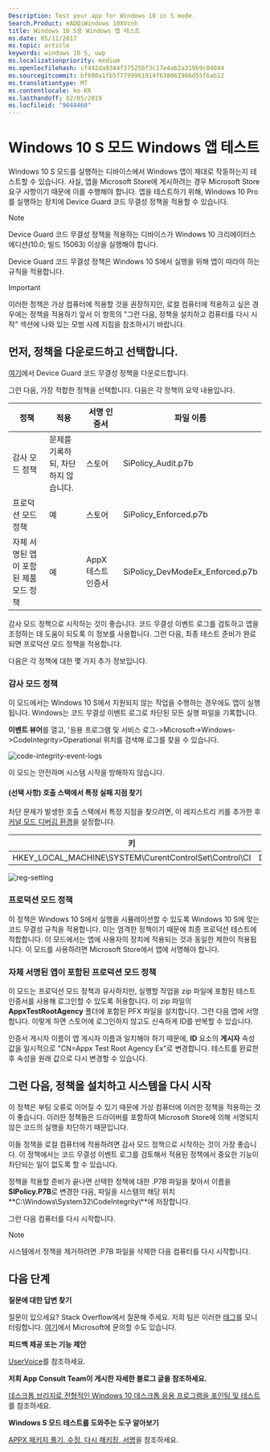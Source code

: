 ```yaml
---
Description: Test your app for Windows 10 in S mode.
Search.Product: eADQiWindows 10XVcnh
title: Windows 10 S용 Windows 앱 테스트
ms.date: 05/11/2017
ms.topic: article
keywords: windows 10 S, uwp
ms.localizationpriority: medium
ms.openlocfilehash: cf442da9344f37525bf3c17e4a62a319b9c04044
ms.sourcegitcommit: bf600a1fb5f7799961914f638061986d55f6ab12
ms.translationtype: MT
ms.contentlocale: ko-KR
ms.lasthandoff: 02/05/2019
ms.locfileid: "9048460"
---
```

# <a name="test-your-windows-app-for-windows-10-in-s-mode"></a>Windows 10 S 모드 Windows 앱 테스트

Windows 10 S 모드를 실행하는 디바이스에서 Windows 앱이 제대로 작동하는지 테스트할 수 있습니다. 사실, 앱을 Microsoft Store에 게시하려는 경우 Microsoft Store 요구 사항이기 때문에 이를 수행해야 합니다. 앱을 테스트하기 위해, Windows 10 Pro를 실행하는 장치에 Device Guard 코드 무결성 정책을 적용할 수 있습니다.

> [!NOTE]
> Device Guard 코드 무결성 정책을 적용하는 디바이스가 Windows 10 크리에이터스 에디션(10.0; 빌드 15063) 이상을 실행해야 합니다.

Device Guard 코드 무결성 정책은 Windows 10 S에서 실행을 위해 앱이 따라야 하는 규칙을 적용합니다.

> [!IMPORTANT]
>이러한 정책은 가상 컴퓨터에 적용할 것을 권장하지만, 로컬 컴퓨터에 적용하고 싶은 경우에는 정책을 적용하기 앞서 이 항목의 "그런 다음, 정책을 설치하고 컴퓨터를 다시 시작" 섹션에 나와 있는 모범 사례 지침을 참조하시기 바랍니다.

<a id="choose-policy" />

## <a name="first-download-the-policies-and-then-choose-one"></a>먼저, 정책을 다운로드하고 선택합니다.

[여기](https://go.microsoft.com/fwlink/?linkid=849018)에서 Device Guard 코드 무결성 정책을 다운로드합니다.

그런 다음, 가장 적합한 정책을 선택합니다. 다음은 각 정책의 요약 내용입니다.

|정책 |적용 |서명 인증서 |파일 이름 |
|--|--|--|--|
|감사 모드 정책 |문제를 기록하되, 차단하지 않습니다. |스토어 |SiPolicy_Audit.p7b |
|프로덕션 모드 정책 |예 |스토어 |SiPolicy_Enforced.p7b |
|자체 서명된 앱이 포함된 제품 모드 정책 |예 |AppX 테스트 인증서  |SiPolicy_DevModeEx_Enforced.p7b |

감사 모드 정책으로 시작하는 것이 좋습니다. 코드 무결성 이벤트 로그를 검토하고 앱을 조정하는 데 도움이 되도록 이 정보를 사용합니다. 그런 다음, 최종 테스트 준비가 완료되면 프로덕션 모드 정책을 적용합니다.

다음은 각 정책에 대한 몇 가지 추가 정보입니다.

### <a name="audit-mode-policy"></a>감사 모드 정책
이 모드에서는 Windows 10 S에서 지원되지 않는 작업을 수행하는 경우에도 앱이 실행됩니다. Windows는 코드 무결성 이벤트 로그로 차단된 모든 실행 파일을 기록합니다.

**이벤트 뷰어**를 열고, '응용 프로그램 및 서비스 로그->Microsoft->Windows->CodeIntegrity>Operational 위치를 검색해 로그를 찾을 수 있습니다.

![code-integrity-event-logs](images/desktop-to-uwp/code-integrity-logs.png)

이 모드는 안전하며 시스템 시작을 방해하지 않습니다.

#### <a name="optional-find-specific-failure-points-in-the-call-stack"></a>(선택 사항) 호출 스택에서 특정 실패 지점 찾기
차단 문제가 발생한 호출 스택에서 특정 지점을 찾으려면, 이 레지스트리 키를 추가한 후 [커널 모드 디버깅 환경](https://docs.microsoft.com/windows-hardware/drivers/debugger/getting-started-with-windbg--kernel-mode-#span-idsetupakernel-modedebuggingspanspan-idsetupakernel-modedebuggingspanspan-idsetupakernel-modedebuggingspanset-up-a-kernel-mode-debugging)을 설정합니다.

|키|이름|유형|값|
|--|---|--|--|
|HKEY_LOCAL_MACHINE\SYSTEM\CurentControlSet\Control\CI| DebugFlags |REG_DWORD | 1 |


![reg-setting](images/desktop-to-uwp/ci-debug-setting.png)

### <a name="production-mode-policy"></a>프로덕션 모드 정책
이 정책은 Windows 10 S에서 실행을 시뮬레이션할 수 있도록 Windows 10 S에 맞는 코드 무결성 규칙을 적용합니다. 이는 엄격한 정책이기 때문에 최종 프로덕션 테스트에 적합합니다. 이 모드에서는 앱에 사용자의 장치에 적용되는 것과 동일한 제한이 적용됩니다. 이 모드를 사용하려면 Microsoft Store에서 앱에 서명해야 합니다.

### <a name="production-mode-policy-with-self-signed-apps"></a>자체 서명된 앱이 포함된 프로덕션 모드 정책
이 모드는 프로덕션 모드 정책과 유사하지만, 실행할 작업을 zip 파일에 포함된 테스트 인증서를 사용해 로그인할 수 있도록 허용합니다. 이 zip 파일의 **AppxTestRootAgency** 폴더에 포함된 PFX 파일을 설치합니다. 그런 다음 앱에 서명합니다. 이렇게 하면 스토어에 로그인하지 않고도 신속하게 ID를 반복할 수 있습니다.

인증서 게시자 이름이 앱 게시자 이름과 일치해야 하기 때문에, **ID** 요소의 **게시자** 속성 값을 일시적으로 "CN=Appx Test Root Agency Ex"로 변경합니다. 테스트를 완료한 후 속성을 원래 값으로 다시 변경할 수 있습니다.

## <a name="next-install-the-policy-and-restart-your-system"></a>그런 다음, 정책을 설치하고 시스템을 다시 시작

이 정책은 부팅 오류로 이어질 수 있기 때문에 가상 컴퓨터에 이러한 정책을 적용하는 것이 좋습니다. 이러한 정책들은 드라이버를 포함하여 Microsoft Store에 의해 서명되지 않은 코드의 실행을 차단하기 때문입니다.

이들 정책을 로컬 컴퓨터에 적용하려면 감사 모드 정책으로 시작하는 것이 가장 좋습니다. 이 정책에서는 코드 무결성 이벤트 로그를 검토해서 적용된 정책에서 중요한 기능이 차단되는 일이 없도록 할 수 있습니다.

정책을 적용할 준비가 끝나면 선택한 정책에 대한 .P7B 파일을 찾아서 이름을 **SIPolicy.P7B**로 변경한 다음, 파일을 시스템의 해당 위치 **C:\Windows\System32\CodeIntegrity\\**에 저장합니다.

그런 다음 컴퓨터를 다시 시작합니다.

>[!NOTE]
>시스템에서 정책을 제거하려면 .P7B 파일을 삭제한 다음 컴퓨터를 다시 시작합니다.

## <a name="next-steps"></a>다음 단계

**질문에 대한 답변 찾기**

질문이 있으세요? Stack Overflow에서 질문해 주세요. 저희 팀은 이러한 [태그](https://stackoverflow.com/questions/tagged/project-centennial+or+desktop-bridge)를 모니터링합니다. [여기](https://social.msdn.microsoft.com/Forums/en-US/home?filter=alltypes&sort=relevancedesc&searchTerm=%5BDesktop%20Converter%5D)에서 Microsoft에 문의할 수도 있습니다.

**피드백 제공 또는 기능 제안**

[UserVoice](https://wpdev.uservoice.com/forums/110705-universal-windows-platform/category/161895-desktop-bridge-centennial)를 참조하세요.

**저희 App Consult Team이 게시한 자세한 블로그 글을 참조하세요.**

[데스크톱 브리지로 전형적인 Windows 10 데스크톱 응용 프로그램을 포인팅 및 테스트](https://blogs.msdn.microsoft.com/appconsult/2017/06/15/porting-and-testing-your-classic-desktop-applications-on-windows-10-s-with-the-desktop-bridge/)를 참조하세요.

**Windows S 모드 테스트를 도와주는 도구 알아보기**

[APPX 패키지 풀기, 수정, 다시 패키징, 서명](https://blogs.msdn.microsoft.com/appconsult/2017/08/07/unpack-modify-repack-sign-appx/)을 참조하세요.
